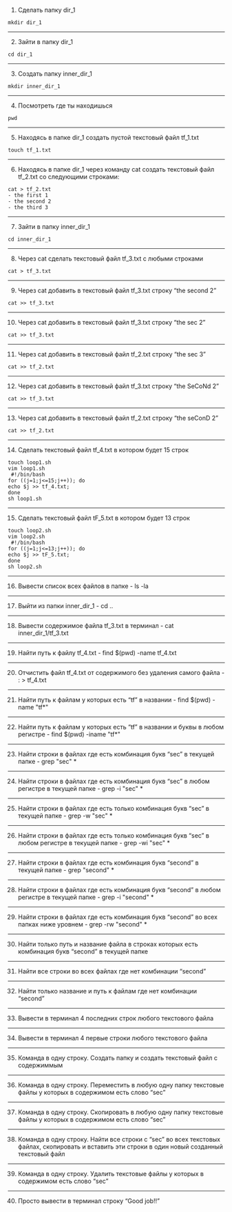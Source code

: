  1. Сделать папку dir_1 
 ```
 mkdir dir_1
 ```
 ___
 2. Зайти в папку dir_1  
 ```
 cd dir_1
 ```
___
 3. Создать папку inner_dir_1
```
mkdir inner_dir_1
```
___
 4. Посмотреть где ты находишься
 ```
 pwd
 ```
___
 5. Находясь в папке dir_1 создать пустой текстовый файл tf_1.txt 
 ```
 touch tf_1.txt
 ```
___
 6. Находясь в папке dir_1 через команду cat создать текстовый файл tf_2.txt со следующими строками: 
```
cat > tf_2.txt
- the first 1
- the second 2
- the third 3
```
___
 7. Зайти в папку inner_dir_1 
 ```
 cd inner_dir_1 
 ```
___
 8. Через cat сделать текстовый файл tf_3.txt  c любыми строками 
 ```
 cat > tf_3.txt
 ```
___
 9. Через cat добавить в текстовый файл tf_3.txt строку “the second 2” 
 ```
 cat >> tf_3.txt
 ```
  ___
 10. Через cat добавить в текстовый файл tf_3.txt строку “the sec 2” 
 ```
 cat >> tf_3.txt
 ```
  ___
 11. Через cat добавить в текстовый файл tf_2.txt строку “the sec 3” 
 ```
 cat >> tf_2.txt
 ```
  ___
 12. Через cat добавить в текстовый файл tf_3.txt строку “the SeCoNd 2” 
```
cat >> tf_3.txt
```
  ___
 13. Через cat добавить в текстовый файл tf_2.txt строку “the seConD 2” 
 ```
 cat >> tf_2.txt
 ```
  ___
 14. Сделать текстовый файл tf_4.txt в котором будет 15 строк 
``` 
touch loop1.sh
vim loop1.sh
 #!/bin/bash
for ((j=1;j<=15;j++)); do
echo $j >> tf_4.txt;
done
sh loop1.sh
```
 ___
 15. Сделать текстовый файл tF_5.txt в котором будет 13 строк
```
touch loop2.sh
vim loop2.sh
 #!/bin/bash
for ((j=1;j<=13;j++)); do
echo $j >> tF_5.txt;
done
sh loop2.sh
```
 ___
 16. Вывести список всех файлов в папке - ls -la
  ___
 17. Выйти из папки inner_dir_1 - cd ..
  ___
 18. Вывести содержимое файла tf_3.txt в терминал - cat inner_dir_1/tf_3.txt
  ___
 19. Найти путь к файлу tf_4.txt - find $(pwd) -name tf_4.txt 
  ___
 20. Отчистить файл tf_4.txt от содержимого без удаления самого файла - : >  tf_4.txt
  ___
 21. Найти путь к файлам у которых есть  “tf” в названии - find $(pwd) -name "tf*"  
  ___
 22. Найти путь к файлам у которых есть  “tf” в названии и буквы в любом регистре - find $(pwd) -iname "tf*"  
  ___
 23. Найти строки в файлах где есть комбинация букв “sec” в текущей папке - grep "sec" *
  ___
 24. Найти строки в файлах где есть комбинация букв “sec” в любом регистре в текущей папке - grep -i "sec" *
  ___
 25. Найти строки в файлах где есть только комбинация букв “sec” в текущей папке -  grep -w "sec" *
  ___
 26. Найти строки в файлах где есть только комбинация букв “sec” в любом регистре в текущей папке -  grep -wi "sec" *
  ___
 27. Найти строки в файлах где есть комбинация букв “second” в текущей папке - grep "second" *
  ___
 28. Найти строки в файлах где есть комбинация букв “second” в любом регистре в текущей папке - grep -i "second" *
  ___
 29. Найти строки в файлах где есть комбинация букв “second” во всех папках ниже уровнем - grep -rw "second" *
  ___
 30. Найти только путь и название файла в строках которых есть комбинация букв “second” в текущей папке 
  ___
 31. Найти все строки во всех файлах где нет комбинации “second”
  ___
 32. Найти только название и путь к файлам где нет комбинации “second”
  ___
 33. Вывести в терминал 4 последних строк любого текстового файла
  ___
 34. Вывести в терминал 4 первые строки любого текстового файла
  ___
 35. Команда в одну строку. Создать папку и создать текстовый файл с содержиммым
  ___
 36. Команда в одну строку. Переместить в любую одну папку текстовые файлы у которых в содержимом есть слово “sec”
  ___
 37. Команда в одну строку. Скопировать в любую одну папку текстовые файлы у которых в содержимом есть слово “sec”
  ___
 38. Команда в одну строку. Найти все строки c “sec” во всех текстовых файлах, скопировать и вставить эти строки в один новый созданный текстовый файл
  ___
 39. Команда в одну строку. Удалить текстовые файлы у которых в содержимом есть слово “sec”
  ___
 40. Просто вывести в терминал строку “Good job!!”